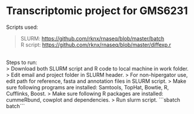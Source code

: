 # Transcriptomic project for GMS6231
Scripts used:</br>
> SLURM:&nbsp;https://github.com/rknx/rnaseq/blob/master/batch  
> R script: https://github.com/rknx/rnaseq/blob/master/diffexp.r
</br>
Steps to run:</br>
> Download both SLURM script and R code to local machine in work folder.
> Edit email and project folder in SLURM header.
> For non-hipergator use, edit path for reference, fasta and annotation files in SLURM script.
> Make sure following programs are installed: Samtools, TopHat, Bowtie, R, Cufflinks, Boost.
> Make sure following R packages are installed: cummeRbund, cowplot and dependencies.
> Run slurm script. ```sbatch batch```
